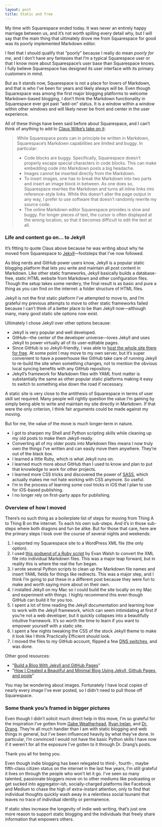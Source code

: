 ```yaml
---
layout: post
title: Static and free 
---
```


My time with Squarespace ended today. It was never an entirely happy marriage between us, and it’s not worth spilling every detail why, but I will say that the main thing that ultimately drove me from Squarespace for good was its poorly implemented Markdown editor.

I feel that I should qualify that “poorly” because I really do mean *poorly for me*, and I don’t have any fantasies that I’m a typical Squarespace user or that I know more about Squarespace’s user base than Squarespace knows. I fully believe Squarespace has designed its user interface with its primary customers in mind.

But as it stands now, Squarespace is not a place for lovers of Markdown, and that is who I’ve been for years and likely always will be. Even though Squarespace was among the first major blogging platforms to welcome Markdown-based blogging, I don’t think the Markdown functionality in Squarespace ever got past “add-on” status. It is a window within a window within other windows and will likely never be front and center in the user experience. 

All of these things have been said before about Squarespace, and I can’t think of anything to add to [Claus Wilke’s take on it](http://serialmentor.com/blog/2015/8/6/goodbye-squarespace/):

> While Squarespace posts can in principle be written in Markdown, Squarespace’s Markdown capabilities are limited and buggy. In particular:
> - Code blocks are buggy. Specifically, Squarespace doesn’t properly escape special characters in code blocks. This can make embedding code into Markdown posts a big headache.
> - Images cannot be inserted directly from the Markdown.
> - To insert images, one has to break the Markdown into two parts and insert an image block in between. As one does so, Squarespace rewrites the Markdown and turns all inline links into reference-style links. While this doesn’t alter the page output in any way, I prefer to use software that doesn’t randomly rewrite my source code.
> - The online Markdown editor Squarespace provides is slow and buggy. For longer pieces of text, the cursor is often displayed at the wrong location, so that it becomes difficult to edit the text at all.

### Life and content go on... to Jekyll

It’s fitting to quote Claus above because he was writing about why he moved from Squarespace to [Jekyll](https://jekyllrb.com)—footsteps that I’ve now followed.

As blog nerds and GitHub power users know, Jekyll is a popular static blogging platform that lets you write and maintain all post content in Markdown. Like other static frameworks, Jekyll basically builds a database-free, static HTML website from Markdown and other configuration files. Though the setup takes some nerdery, the final result is as basic and pure a thing as you can find on the internet: a folder structure of HTML files.

Jekyll is not the first static platform I’ve attempted to move to, and I’m grateful my previous attempts to move to other static frameworks failed because I can’t think of a better place to be than Jekyll now—although many, many good static site options now exist. 

Ultimately I chose Jekyll over other options because:

- Jekyll is very popular and well developed.
- GitHub—the center of the developer universe—loves Jekyll and uses Jekyll to power virtually all of its user-editable pages.
- Since GitHub is so Jekyll-friendly, I was able to [host the whole site there for free](http://jmcglone.com/guides/github-pages/). At some point I may move to my own server, but it’s super convenient to have a powerhouse like GitHub take care of running Jekyll to re-build the site when something changes, not to mention the obvious local syncing benefits with any GitHub repository. 
- Jekyll’s framework for Markdown files with YAML front matter is substantially the same as other popular static platforms making it easy to switch to something else down the road if necessary.

A static site is very close to the antithesis of Squarespace in terms of user skill set required. Many people will rightly question the value I’m gaining by simply being able to write and maintain my site directly in Markdown. If that were the only criterion, I think fair arguments could be made against my moving.

But for me, the value of the move is much longer-term in nature.

- I got to sharpen my Shell and Python scripting skills while cleaning up my old posts to make them Jekyll-ready.
- Converting all of my older posts into Markdown files means I now truly own the things I’ve written and can easily move them anywhere. They’re out of the black box.
- I learned a little Ruby, which is what Jekyll runs on.
- I learned much more about GitHub than I used to know and plan to put that knowledge to work for other projects.
- I learned more CSS tricks and discovered the power of [SASS](http://sass-lang.com), which actually makes me not hate working with CSS anymore. So useful.
- I’m in the process of learning some cool tricks in iOS that I plan to use for iOS-based publishing.
- I no longer rely on first-party apps for publishing. 

### Overview of how I moved

There’s no such thing as a boilerplate list of steps for moving from Thing A to Thing B on the internet. To each his own sub-steps. And it’s in those sub-steps where both dragons and fun be alike. But for those that care, here are the primary steps I took over the course of several nights and weekends:

1. I exported my Squarespace site to a WordPress XML file (the only option).
2. I used [this godsend of a Ruby script](https://gist.github.com/evanwalsh/6131008) by Evan Walsh to convert the XML file into individual Markdown files. This was a major leap forward, but in reality this is where the real the fun began.
3. I wrote several Python scripts to clean up the Markdown file names and insert YAML fields for things like redirects. This was a major step, and I think I’m going to put these in a different post because they were fun to make and worth saying more about on their own.
4. I installed Jekyll on my Mac so I could build the site locally on my Mac and experiment with things. I highly recommend this even though GitHub can build it for you too.
4. I spent a lot of time reading the Jekyll documentation and learning how to work with the Jekyll framework, which can seem intimidating at first if you’re not a web developer, but it quickly collapses into a beautifully intuitive framework. It’s so worth the time to learn if you want to empower yourself with a static site.
5. I spent a few nights tweaking the CSS of the stock Jekyll theme to make it look like I think Practically Efficient should look. 
6. I moved the files to my GitHub account, flipped a few [DNS switches](https://help.github.com/articles/setting-up-a-www-subdomain/), and was done. 

Other good resources:

- "[Build a Blog With Jekyll and GitHub Pages](https://www.smashingmagazine.com/2014/08/build-blog-jekyll-github-pages/)"
- "[How I Created a Beautiful and Minimal Blog Using Jekyll, Github Pages, and poole](http://joshualande.com/jekyll-github-pages-poole/)"

You may be wondering about images. Fortunately I have local copies of nearly every image I've ever posted, so I didn't need to pull those off Squarespace. 


### Some thank you’s framed in bigger pictures

Even though I didn’t solicit much direct help in this move, I’m so grateful for the inspiration I’ve gotten from [Gabe Weatherhead](http://www.macdrifter.com), [Ryan Irelan](http://ryanirelan.com), and [Dr. Drang](http://leancrew.com/all-this/). They’re all much handier than I am with static blogging and web things in general, but I’ve been influenced heavily by what they’ve done. In particular, I’m convinced I would not have the basic Python skills I have now if it weren’t for all the exposure I’ve gotten to it through Dr. Drang’s posts. 

Thank you all for being *you*. 

Even though indie blogging has been relegated to third-, fourth-, maybe fifth-class citizen status on the internet in the last few years, I’m still grateful it lives on through the people who won’t let it go. I've seen so many talented, passionate bloggers move on to other mediums like podcasting or get sucked into aggregator-ish, socially-charged platforms like Facebook and Medium to chase the high of extra-instant attention, only to find that individual thoughts quickly wash away in a relentless social tsunami that leaves no trace of individual identity or permanence.

If static sites increase the longevity of indie web writing, that’s just one more reason to support static blogging and the individuals that freely share information that empowers others. 


 
